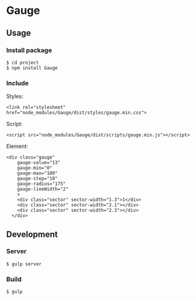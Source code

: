 # Gauge

## Usage

### Install package

```
$ cd project
$ npm install Gauge
```

### Include

Styles:

```
<link rel="stylesheet" href="node_modules/Gauge/dist/styles/gauge.min.css">
```

Script:

```
<script src="node_modules/Gauge/dist/scripts/gauge.min.js"></script>
```

Element:

```
<div class="gauge"
    gauge-value="13" 
    gauge-min="0" 
    gauge-max="100" 
    gauge-step="10" 
    gauge-radius="175" 
    gauge-lineWidth="2"
    >
    <div class="sector" sector-width="1.3">1</div>
    <div class="sector" sector-width="2.1"></div>
    <div class="sector" sector-width="2.3"></div>
  </div>
```


## Development

### Server

```
$ gulp server
```

### Build

```
$ gulp
```

